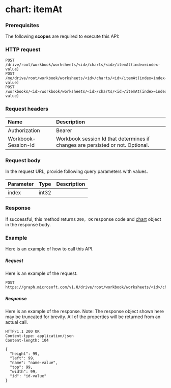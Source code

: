 # chart: itemAt


### Prerequisites
The following **scopes** are required to execute this API: 
### HTTP request
<!-- { "blockType": "ignored" } -->
```http
POST /drive/root/workbook/worksheets/<id>/charts/<id>/itemAt(index=index-value)
POST /me/drive/root/workbook/worksheets/<id>/charts/<id>/itemAt(index=index-value)
POST /workbooks/<id>/workbook/worksheets/<id>/charts/<id>/itemAt(index=index-value)

```
### Request headers
| Name       | Description|
|:---------------|:----------|
| Authorization  | Bearer <code>|
| Workbook-Session-Id  | Workbook session Id that determines if changes are persisted or not. Optional.|

### Request body
In the request URL, provide following query parameters with values.

| Parameter	   | Type	|Description|
|:---------------|:--------|:----------|
|index|int32||

### Response
If successful, this method returns `200, OK` response code and [chart](../resources/chart.md) object in the response body.

### Example
Here is an example of how to call this API.
##### Request
Here is an example of the request.
<!-- {
  "blockType": "request",
  "name": "chart_itemat"
}-->
```http
POST https://graph.microsoft.com/v1.0/drive/root/workbook/worksheets/<id>/charts/<id>/itemAt
```

##### Response
Here is an example of the response. Note: The response object shown here may be truncated for brevity. All of the properties will be returned from an actual call.
<!-- {
  "blockType": "response",
  "truncated": true,
  "@odata.type": "microsoft.graph.chart"
} -->
```http
HTTP/1.1 200 OK
Content-type: application/json
Content-length: 104

{
  "height": 99,
  "left": 99,
  "name": "name-value",
  "top": 99,
  "width": 99,
  "id": "id-value"
}
```

<!-- uuid: 8fcb5dbc-d5aa-4681-8e31-b001d5168d79
2015-10-25 14:57:30 UTC -->
<!-- {
  "type": "#page.annotation",
  "description": "chart: itemAt",
  "keywords": "",
  "section": "documentation",
  "tocPath": ""
}-->